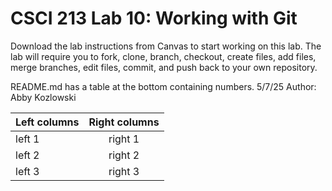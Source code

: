 # CSCI 213 Lab 10: Working with Git
Download the lab instructions from Canvas to start working on this lab. The lab will require you to fork, clone, branch, checkout, create files, add files, merge branches, edit files, commit, and push back to your own repository.


README.md has a table at the bottom containing numbers.
5/7/25
Author: Abby Kozlowski

| Left columns  | Right columns |
| ------------- |:-------------:|
| left 1        | right 1       |
| left 2        | right 2       |
| left 3        | right 3       |